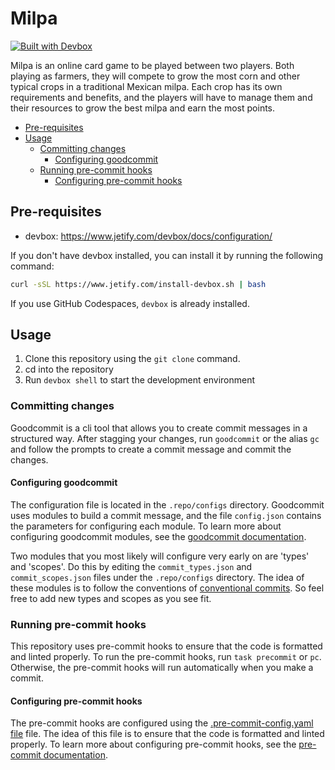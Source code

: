 # Milpa

[![Built with Devbox](https://www.jetify.com/img/devbox/shield_galaxy.svg)](https://www.jetify.com/devbox/docs/contributor-quickstart/)

Milpa is an online card game to be played between two players. Both playing as farmers, they will compete to grow the most corn and other typical crops in a traditional Mexican milpa. Each crop has its own requirements and benefits, and the players will have to manage them and their resources to grow the best milpa and earn the most points.

<!-- START doctoc generated TOC please keep comment here to allow auto update -->
<!-- DON'T EDIT THIS SECTION, INSTEAD RE-RUN doctoc TO UPDATE -->

- [Pre-requisites](#pre-requisites)
- [Usage](#usage)
  - [Committing changes](#committing-changes)
    - [Configuring goodcommit](#configuring-goodcommit)
  - [Running pre-commit hooks](#running-pre-commit-hooks)
    - [Configuring pre-commit hooks](#configuring-pre-commit-hooks)

<!-- END doctoc generated TOC please keep comment here to allow auto update -->

## Pre-requisites

- devbox: https://www.jetify.com/devbox/docs/configuration/

If you don't have devbox installed, you can install it by running the following command:

```bash
curl -sSL https://www.jetify.com/install-devbox.sh | bash
```

If you use GitHub Codespaces, `devbox` is already installed.

## Usage

1. Clone this repository using the `git clone` command.
2. cd into the repository
3. Run `devbox shell` to start the development environment

### Committing changes

Goodcommit is a cli tool that allows you to create commit messages in a structured way. After stagging your changes, run `goodcommit` or the alias `gc` and follow the prompts to create a commit message and commit the changes.

#### Configuring goodcommit

The configuration file is located in the `.repo/configs` directory. Goodcommit uses modules to build a commit message, and the file `config.json` contains the parameters for configuring each module. To learn more about configuring goodcommit modules, see the [goodcommit documentation](https://github.com/nantli/goodcommit/blob/main/README.md).

Two modules that you most likely will configure very early on are 'types' and 'scopes'. Do this by editing the `commit_types.json` and `commit_scopes.json` files under the `.repo/configs` directory. The idea of these modules is to follow the conventions of [conventional commits](https://www.conventionalcommits.org/en/v1.0.0/). So feel free to add new types and scopes as you see fit.

### Running pre-commit hooks

This repository uses pre-commit hooks to ensure that the code is formatted and linted properly. To run the pre-commit hooks, run `task precommit` or `pc`. Otherwise, the pre-commit hooks will run automatically when you make a commit.

#### Configuring pre-commit hooks

The pre-commit hooks are configured using the [.pre-commit-config.yaml file](.repo/.pre-commit-config.yaml) file. The idea of this file is to ensure that the code is formatted and linted properly. To learn more about configuring pre-commit hooks, see the [pre-commit documentation](https://pre-commit.com/).
